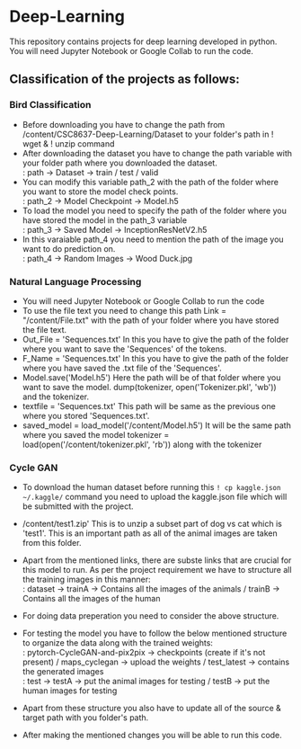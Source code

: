 # Deep-Learning
This repository contains projects for deep learning developed in python. You will need Jupyter Notebook or Google Collab to run the code. 

## Classification of the projects as follows:

### Bird Classification <br>
* Before downloading you have to change the path from /content/CSC8637-Deep-Learning/Dataset to your folder's path in ! wget & ! unzip command <br>
* After downloading the dataset you have to change the path variable with your folder path where you downloaded the dataset. <br>
    : path -> Dataset -> train / test / valid 
* You can modify this variable path_2 with the path of the folder where you want to store the model check points. <br>
    : path_2 -> Model Checkpoint -> Model.h5 <br>
* To load the model you need to specify the path of the folder where you have stored the model in the path_3 variable <br>
    : path_3 -> Saved Model -> InceptionResNetV2.h5 <br>
* In this varaiable path_4 you need to mention the path of the image you want to do prediction on. <br>
    : path_4 -> Random Images -> Wood Duck.jpg <br>
    
### Natural Language Processing <br>
 * You will need Jupyter Notebook or Google Collab to run the code <br>
 * To use the file text you need to change this path Link = "/content/File.txt" with the path of your folder where you have stored the file text. <br>
 * Out_File = 'Sequences.txt' In this you have to give the path of the folder where you want to save the 'Sequences' of the tokens. <br>
 * F_Name = 'Sequences.txt' In this you have to give the path of the folder where you have saved the .txt file of the 'Sequences'. <br>
 * Model.save('Model.h5') Here the path will be of that folder where you want to save the model. dump(tokenizer, open('Tokenizer.pkl', 'wb')) and the tokenizer. <br>
 * textfile = 'Sequences.txt' This path will be same as the previous one where you stored 'Sequences.txt'. <br>
 * saved_model = load_model('/content/Model.h5') It will be the same path where you saved the model tokenizer = load(open('/content/tokenizer.pkl', 'rb')) along with      the tokenizer <br>
 
 ### Cycle GAN <br>
 * To download the human dataset before running this `! cp kaggle.json ~/.kaggle/` command you need to upload the kaggle.json file which will be submitted with the         project. <br>
 * /content/test1.zip' This is to unzip a subset part of dog vs cat which is 'test1'. This is an important path as all of the animal images are taken from this folder.    <br> 
 * Apart from the mentioned links, there are subste links that are crucial for this model to run. As per the project requirement we have to structure all the training    images in this manner: <br> 
    : dataset -> trainA -> Contains all the images of the animals / trainB -> Contains all the images of the human <br>
 * For doing data preperation you need to consider the above structure. <br>
 * For testing the model you have to follow the below mentioned structure to organize the data along with the trained weights: <br>
    : pytorch-CycleGAN-and-pix2pix -> checkpoints (create if it's not present) / maps_cyclegan -> upload the weights / test_latest -> contains the generated images         <br> 
    : test -> testA -> put the animal images for testing / testB -> put the human images for testing <br>
 * Apart from these structure you also have to update all of the source & target path with you folder's path. <br>

 * After making the mentioned changes you will be able to run this code. <br>
 
